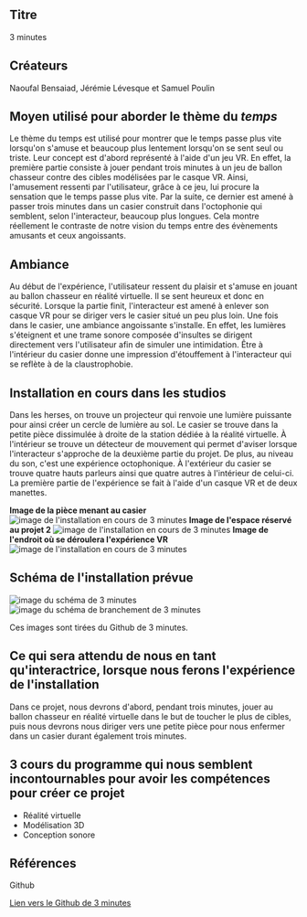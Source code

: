 ## Titre 

3 minutes

## Créateurs

Naoufal Bensaiad, Jérémie Lévesque et Samuel Poulin 

## Moyen utilisé pour aborder le thème du *temps* 

Le thème du temps est utilisé pour montrer que le temps passe plus vite lorsqu'on s'amuse et beaucoup plus lentement lorsqu'on se sent seul ou triste. Leur concept est d'abord représenté à l'aide d'un jeu VR. En effet, la première partie consiste à jouer pendant trois minutes à un jeu de ballon chasseur contre des cibles modélisées par le casque VR. Ainsi, l'amusement ressenti par l'utilisateur, grâce à ce jeu, lui procure la sensation que le temps passe plus vite. Par la suite, ce dernier est amené à passer trois minutes dans un casier construit dans l'octophonie qui semblent, selon l'interacteur, beaucoup plus longues. Cela montre réellement le contraste de notre vision du temps entre des évènements amusants et ceux angoissants.

## Ambiance

Au début de l'expérience, l'utilisateur ressent du plaisir et s'amuse en jouant au ballon chasseur en réalité virtuelle. Il se sent heureux et donc en sécurité. Lorsque la partie finit, l'interacteur est amené à enlever son casque VR pour se diriger vers le casier situé un peu plus loin. Une fois dans le casier, une ambiance angoissante s'installe. En effet, les lumières s'éteignent et une trame sonore composée d'insultes se dirigent directement vers l'utilisateur afin de simuler une intimidation. Être à l'intérieur du casier donne une impression d'étouffement à l'interacteur qui se reflète à de la claustrophobie. 

## Installation en cours dans les studios 

Dans les herses, on trouve un projecteur qui renvoie une lumière puissante pour ainsi créer un cercle de lumière au sol. Le casier se trouve dans la petite pièce dissimulée à droite de la station dédiée à la réalité virtuelle. À l'intérieur se trouve un détecteur de mouvement qui permet d'aviser lorsque l'interacteur s'approche de la deuxième partie du projet. De plus, au niveau du son, c'est une expérience octophonique. À l'extérieur du casier se trouve quatre hauts parleurs ainsi que quatre autres à l'intérieur de celui-ci. La première partie de l'expérience se fait à l'aide d'un casque VR et de deux manettes. 

**Image de la pièce menant au casier**
![image de l'installation en cours de 3 minutes](medias/photographies/photo_installation_projet_2.jpg)
**Image de l'espace réservé au projet 2**
![image de l'installation en cours de 3 minutes](medias/photographies/photo_installation_projet_2.2.jpg)
**Image de l'endroit où se déroulera l'expérience VR**
![image de l'installation en cours de 3 minutes](medias/photographies/photo_installation_projet_2.3.jpg)

## Schéma de l'installation prévue 

![image du schéma de 3 minutes](medias/schemas/3_minutes1.png)
![image du schéma de branchement de 3 minutes](medias/schemas/3_minutes2.png)

Ces images sont tirées du Github de 3 minutes. 

## Ce qui sera attendu de nous en tant qu'interactrice, lorsque nous ferons l'expérience de l'installation

Dans ce projet, nous devrons d'abord, pendant trois minutes, jouer au ballon chasseur en réalité virtuelle dans le but de toucher le plus de cibles, puis nous devrons nous diriger vers une petite pièce pour nous enfermer dans un casier durant également trois minutes. 

## 3 cours du programme qui nous semblent incontournables pour avoir les compétences pour créer ce projet 

 - Réalité virtuelle
 - Modélisation 3D
 - Conception sonore

## Références

Github

[Lien vers le Github de 3 minutes](https://github.com/tim-montmorency/66B-modele_de_projet)
